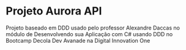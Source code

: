 

# Projeto Aurora API

Projeto baseado em DDD usado pelo professor Alexandre Daccas no módulo de Desenvolvendo sua Aplicação com C# usando DDD no Bootcamp Decola Dev Avanade na Digital Innovation One